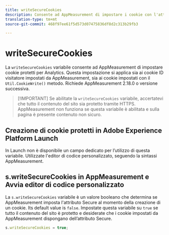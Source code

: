 ```yaml
---
title: writeSecureCookies
description: Consente ad AppMeasurement di impostare i cookie con l'attributo Secure.
translation-type: tm+mt
source-git-commit: 468f97ee61f5d573d07475836df8d2c313b29fb3

---
```



# writeSecureCookies

La `writeSecureCookies` variabile consente ad AppMeasurement di impostare cookie [](https://en.wikipedia.org/wiki/Secure_cookie) protetti per Analytics. Questa impostazione si applica sia ai cookie ID visitatore impostati da AppMeasurement, sia ai cookie impostati con il `Util.CookieWrite()` metodo. Richiede AppMeasurement 2.18.0 o versione successiva.

> [!IMPORTANT] Se abilitate la `writeSecureCookies` variabile, accertatevi che tutto il contenuto del sito sia protetto tramite HTTPS. AppMeasurement non funziona se questa variabile è abilitata e sulla pagina è presente contenuto non sicuro.

## Creazione di cookie protetti in Adobe Experience Platform Launch

In Launch non è disponibile un campo dedicato per l’utilizzo di questa variabile. Utilizzate l&#39;editor di codice personalizzato, seguendo la sintassi AppMeasurement.

## s.writeSecureCookies in AppMeasurement e Avvia editor di codice personalizzato

La `s.writeSecureCookies` variabile è un valore booleano che determina se AppMeasurement imposta l&#39;attributo Secure al momento della creazione di un cookie. Its default value is `false`. Impostate questa variabile su `true` se tutto il contenuto del sito è protetto e desiderate che i cookie impostati da AppMeasurement dispongano dell’attributo Secure.

```js
s.writeSecureCookies = true;
```
